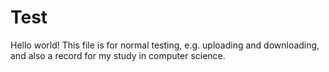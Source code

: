 # Test
Hello world!
This file is for normal testing, e.g. uploading and downloading, and also a record for my study in computer science.
